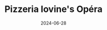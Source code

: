 ---
title: Pizzeria Iovine's Opéra
address: 8 Rue Boudreau, 75009 Paris
date: 2024-06-28
ratings:
- 4
foodtags:
- pizza
cover: P1005441_export
---